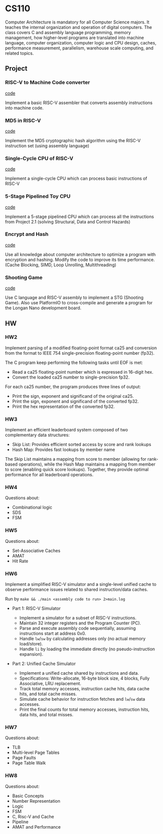 # CS110

Computer Architecture is mandatory for all Computer Science majors. It teaches the internal organization and operation of digital computers. The class covers C and assembly language programming, memory management, how higher-level programs are translated into machine language, computer organization, computer logic and CPU design, caches, performance measurement, parallelism, warehouse scale computing, and related topics.

## Project

### RISC-V to Machine Code converter

[code](https://github.com/AristurtleHu/RISC-V_to_MC_converter)

Implement a basic RISC-V assembler that converts assembly instructions into machine code.

### MD5 in RISC-V
[code](https://github.com/AristurtleHu/MD5_in_RISC-V)

Implement the MD5 cryptographic hash algorithm using the RISC-V instruction set (using assembly language)

###  Single-Cycle CPU of RISC-V
[code](https://github.com/AristurtleHu/Single-Cycle_CPU_of_RISC-V)

Implement a single-cycle CPU which can process basic instructions of RISC-V

### 5-Stage Pipelined Toy CPU
[code](https://github.com/AristurtleHu/5-Stage-Pipelined-Toy-CPU)

Implement a 5-stage pipelined CPU which can process all the instructions from Project 2.1 (solving Structural, Data and Control Hazards)

### Encrypt and Hash
[code](https://github.com/AristurtleHu/Encrypt-and-Hash)

Use all knowledge about computer architecture to optimize a program with encryption and hashing. Modify the code to improve its time performance. (Cache Blocking, SIMD, Loop Unrolling, Multithreading) 

### Shooting Game
[code](https://github.com/AristurtleHu/Shooting-Game)

Use C language and RISC-V assembly to implement a STG (Shooting Game). Also use PlatformIO to cross-compile and generate a program for the Longan Nano development board.

## HW

### HW2

Implement parsing of a modified floating-point format ca25 and conversion from the format to IEEE 754 single-precision floating-point number (fp32).

The C program keep performing the following tasks until EOF is met:

- Read a ca25 floating-point number which is expressed in 16-digit hex.
- Convert the loaded ca25 number to single-precision fp32.

For each ca25 number, the program produces three lines of output:

- Print the sign, exponent and significand of the original ca25.
- Print the sign, exponent and significand of the converted fp32.
- Print the hex representation of the converted fp32.

### HW3

Implement an efficient leaderboard system composed of two complementary data structures:

- Skip List: Provides efficient sorted access by score and rank lookups
- Hash Map: Provides fast lookups by member name

The Skip List maintains a mapping from score to member (allowing for rank-based operations), while the Hash Map maintains a mapping from member to score (enabling quick score lookups). Together, they provide optimal performance for all leaderboard operations.

### HW4

Questions about:
- Combinational logic
- SDS
- FSM

### HW5

Questions about:
- Set-Associative Caches
- AMAT
- Hit Rate

### HW6

Implement a simplified RISC-V simulator and a single-level unified cache to observe performance issues related to shared instruction/data caches.

Run by `make && ./main <assembly code to run> 2>main.log`

- Part 1: RISC-V Simulator
  - Implement a simulator for a subset of RISC-V instructions.
  - Maintain 32 integer registers and the Program Counter (PC).
  - Parse and execute assembly code sequentially, assuming instructions start at address 0x0.
  - Handle `lw`/`sw` by calculating addresses only (no actual memory load/store).
  - Handle `li` by loading the immediate directly (no pseudo-instruction expansion).

- Part 2: Unified Cache Simulator
  - Implement a unified cache shared by instructions and data.
  - Specifications: Write-allocate, 16-byte block size, 4 blocks, Fully Associative, LRU replacement.
  - Track total memory accesses, instruction cache hits, data cache hits, and total cache misses.
  - Simulate cache behavior for instruction fetches and `lw`/`sw` data accesses.
  - Print the final counts for total memory accesses, instruction hits, data hits, and total misses.

### HW7

Questions about:
- TLB
- Multi-level Page Tables 
- Page Faults
- Page Table Walk

### HW8

Questions about:

- Basic Concepts
- Number Representation
- Logic
- FSM
- C, Risc-V and Cache
- Pipeline
- AMAT and Performance